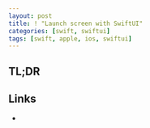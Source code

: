 ```yaml
---
layout: post
title: ! "Launch screen with SwiftUI"
categories: [swift, swiftui]
tags: [swift, apple, ios, swiftui]
---
```



<!--more-->

## 
  
## TL;DR

## Links

* []()
